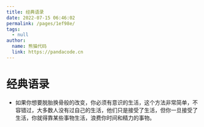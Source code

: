 ```yaml
---
title: 经典语录
date: 2022-07-15 06:46:02
permalink: /pages/1ef98e/
tags: 
  - null
author: 
  name: 熊猫代码
  link: https://pandacode.cn
---
```

# 经典语录

- 如果你想要脱胎换骨般的改变，你必须有意识的生活，这个方法非常简单，不容错过，大多数人没有过自己的生活，他们只是接受了生活，但你一旦接受了生活，你就得靠某些事物生活，浪费你时间和精力的事物。